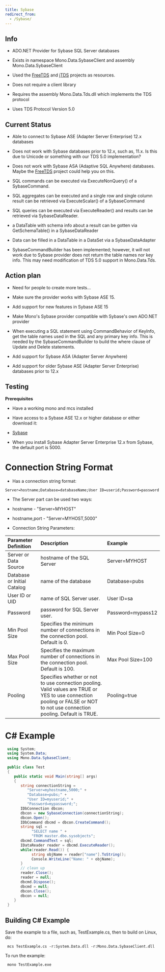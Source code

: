 ```yaml
---
title: Sybase
redirect_from:
  - /Sybase/
---
```


Info
----

-   ADO.NET Provider for Sybase SQL Server databases

-   Exists in namespace Mono.Data.SybaseClient and assembly Mono.Data.SybaseClient

-   Used the [FreeTDS](http://www.freetds.org/) and [jTDS](http://jtds.sourceforge.net/) projects as resources.

-   Does not require a client library

-   Requires the assembly Mono.Data.Tds.dll which implements the TDS protocol

-   Uses TDS Protocol Version 5.0

Current Status
--------------

-   Able to connect to Sybase ASE (Adapter Server Enterprise) 12.x databases

-   Does not work with Sybase databases prior to 12.x, such as, 11.x. Is this due to Unicode or something with our TDS 5.0 implementation?

-   Does not work with Sybase ASA (Adaptive SQL Anywhere) databases. Maybe the [FreeTDS](http://www.freetds.org/) project could help you on this.

-   SQL commands can be executed via ExecuteNonQuery() of a SybaseCommand.

-   SQL aggregates can be executed and a single row and single column result can be retrieved via ExecuteScalar() of a SybaseCommand

-   SQL queries can be executed via ExecuteReader() and results can be retrieved via SybaseDataReader.

-   a DataTable with schema info about a result can be gotten via GetSchemaTable() in a SybaseDataReader

-   Data can be filled in a DataTable in a DataSet via a SybaseDataAdapter

-   SybaseCommandBuilder has been implemented; however, it will not work due to Sybase provider does not return the table names nor key info. This may need modification of TDS 5.0 support in Mono.Data.Tds.

Action plan
-----------

-   Need for people to create more tests...

-   Make sure the provider works with Sybase ASE 15.

-   Add support for new features in Sybase ASE 15

-   Make Mono's Sybase provider compatible with Sybase's own ADO.NET provider

-   When executing a SQL statement using CommandBehavior of KeyInfo, get the table names used in the SQL and any primary key info. This is needed by the SybaseCommandBuilder to build the where clause of Update and Delete statements.

-   Add support for Sybase ASA (Adapter Server Anywhere)

-   Add support for older Sybase ASE (Adapter Server Enterprise) databases prior to 12.x

Testing
-------

**Prerequisites**

-   Have a working mono and mcs installed

-   Have access to a Sybase ASE 12.x or higher database or either download it:

-   [Sybase](http://www.sybase.com/downloads)

-   When you install Sybase Adapter Server Enterprise 12.x from Sybase, the default port is 5000.

Connection String Format
========================

-   Has a connection string format:

<!-- -->

    Server=hostname;Database=databaseName;User ID=userid;Password=password

-   The Server part can be used two ways:

-   hostname - "Server=MYHOST"

-   hostname,port - "Server=MYHOST,5000"

-   Connection String Parameters:

|Parameter Definition|Description|Example|
|:-------------------|:----------|:------|
|Server or Data Source|hostname of the SQL Server|Server=MYHOST|
|Database or Initial Catalog|name of the database|Database=pubs|
|User ID or UID|name of SQL Server user.|User ID=sa|
|Password|password for SQL Server user.|Password=mypass12|
|Min Pool Size|Specifies the minimum number of connections in the connection pool. Default is 0.|Min Pool Size=0|
|Max Pool Size|Specifies the maximum number of connections in the connection pool. Default is 100.|Max Pool Size=100|
|Pooling|Specifies whether or not to use connection pooling. Valid values are TRUE or YES to use connection pooling or FALSE or NOT to not use connection pooling. Default is TRUE.|Pooling=true|

C\# Example
===========

``` csharp
 using System;
 using System.Data;
 using Mono.Data.SybaseClient;
 
 public class Test
 {
    public static void Main(string[] args)
    {
       string connectionString =
          "Server=myhostname,5000;" +
          "Database=pubs;" +
          "User ID=myuserid;" +
          "Password=mypassword;";
       IDbConnection dbcon;
       dbcon = new SybaseConnection(connectionString);
       dbcon.Open();
       IDbCommand dbcmd = dbcon.CreateCommand();
       string sql =
            "SELECT name " +
            "FROM master.dbo.sysobjects";
       dbcmd.CommandText = sql;
       IDataReader reader = dbcmd.ExecuteReader();
       while(reader.Read()) {
            string objName = reader["name"].ToString();
            Console.WriteLine("Name: " + objName);
       }
       // clean up
       reader.Close();
       reader = null;
       dbcmd.Dispose();
       dbcmd = null;
       dbcon.Close();
       dbcon = null;
    }
 }
```

Building C\# Example
--------------------

Save the example to a file, such as, TestExample.cs, then to build on Linux, do:

     mcs TestExample.cs -r:System.Data.dll -r:Mono.Data.SybaseClient.dll

To run the example:

     mono TestExample.exe 

